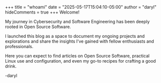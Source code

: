 +++
title = "whoami"
date = "2025-05-17T15:04:10-05:00"
author = "daryl"
hideComments = true
+++
Welcome! 

My journey in Cybersecurity and Software Engineering has been deeply rooted in Open Source Software.

I launched this blog as a space to document my ongoing projects and explorations and share the insights I've gained with fellow enthusiasts and professionals. 

Here you can expect to find articles on Open Source Software, practical Linux use and configuration, and even my go-to recipes for crafting a good drink.

-daryl

